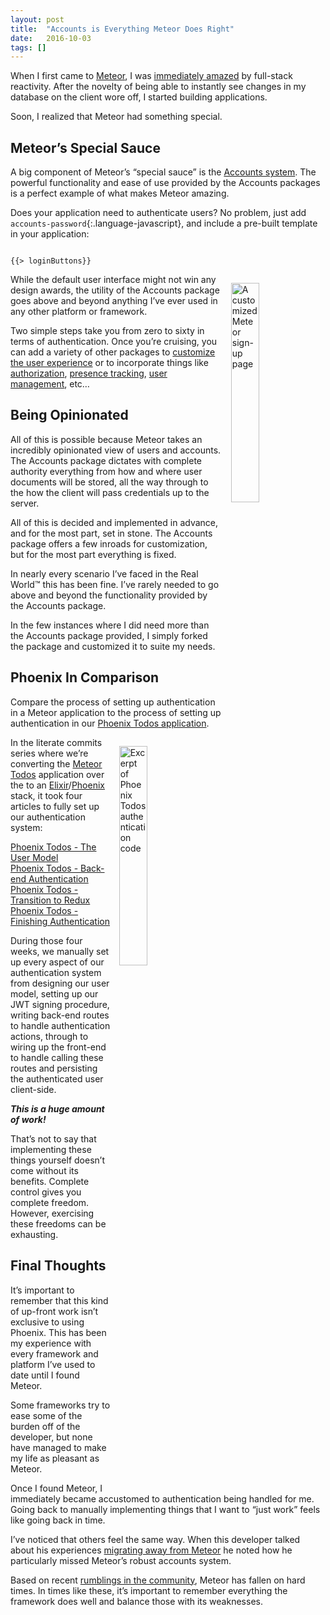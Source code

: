 ```yaml
---
layout: post
title:  "Accounts is Everything Meteor Does Right"
date:   2016-10-03
tags: []
---
```


When I first came to [Meteor](https://www.meteor.com/), I was [immediately amazed](/blog/2014/12/02/meteor-first-impressions/) by full-stack reactivity. After the novelty of being able to instantly see changes in my database on the client wore off, I started building applications.

Soon, I realized that Meteor had something special.

## Meteor’s Special Sauce

A big component of Meteor’s “special sauce” is the [Accounts system](https://guide.meteor.com/accounts.html). The powerful functionality and ease of use provided by the Accounts packages is a perfect example of what makes Meteor amazing.

Does your application need to authenticate users? No problem, just add `accounts-password`{:.language-javascript}, and include a pre-built template in your application:

<pre class='language-javascript'><code class='language-javascript'>
&#123;&#123;> loginButtons}}
</code></pre>

<img style="width: 30%; margin: 1em 0 1em 1em; float:right;" title="A customized Meteor sign-up page" src="https://s3-us-west-1.amazonaws.com/www.east5th.co/img/exampleAuth.png">

While the default user interface might not win any design awards, the utility of the Accounts package goes above and beyond anything I’ve ever used in any other platform or framework.


Two simple steps take you from zero to sixty in terms of authentication. Once you’re cruising, you can add a variety of other packages to [customize the user experience](https://github.com/meteor-useraccounts/core/blob/master/Guide.md) or to incorporate things like [authorization](https://github.com/alanning/meteor-roles), [presence tracking](https://github.com/mizzao/meteor-user-status), [user management](https://github.com/yogiben/meteor-admin), etc…

## Being Opinionated

All of this is possible because Meteor takes an incredibly opinionated view of users and accounts. The Accounts package dictates with complete authority everything from how and where user documents will be stored, all the way through to the how the client will pass credentials up to the server.

All of this is decided and implemented in advance, and for the most part, set in stone. The Accounts package offers a few inroads for customization, but for the most part everything is fixed.

In nearly every scenario I’ve faced in the Real World™ this has been fine. I’ve rarely needed to go above and beyond the functionality provided by the Accounts package.

In the few instances where I did need more than the Accounts package provided, I simply forked the package and customized it to suite my needs.

## Phoenix In Comparison

Compare the process of setting up authentication in a Meteor application to the process of setting up authentication in our [Phoenix Todos application](https://github.com/pcorey/phoenix_todos).

<img style="width: 30%; float: right; margin: 1em;" title="Excerpt of Phoenix Todos authentication code" src="https://s3-us-west-1.amazonaws.com/www.east5th.co/img/authCode.png">

In the literate commits series where we’re converting the [Meteor Todos](https://github.com/meteor/todos/tree/react/) application over the to an [Elixir](http://elixir-lang.org/)/[Phoenix](http://www.phoenixframework.org/) stack, it took four articles to fully set up our authentication system:

[Phoenix Todos - The User Model](/blog/2016/09/07/phoenix-todos-part-2/)<br/>
[Phoenix Todos - Back-end Authentication](/blog/2016/09/14/phoenix-todos-part-3/)<br/>
[Phoenix Todos - Transition to Redux](/blog/2016/09/21/phoenix-todos-part-4/)<br/>
[Phoenix Todos - Finishing Authentication](/blog/2016/09/28/phoenix-todos-part-5/)

During those four weeks, we manually set up every aspect of our authentication system from designing our user model, setting up our JWT signing procedure, writing back-end routes to handle authentication actions, through to wiring up the front-end to handle calling these routes and persisting the authenticated user client-side.

___This is a huge amount of work!___

That’s not to say that implementing these things yourself doesn’t come without its benefits. Complete control gives you complete freedom. However, exercising these freedoms can be exhausting.

## Final Thoughts

It’s important to remember that this kind of up-front work isn’t exclusive to using Phoenix. This has been my experience with every framework and platform I’ve used to date until I found Meteor.

Some frameworks try to ease some of the burden off of the developer, but none have managed to make my life as pleasant as Meteor.

Once I found Meteor, I immediately became accustomed to authentication being handled for me. Going back to manually implementing things that I want to “just work” feels like going back in time.

I’ve noticed that others feel the same way. When this developer talked about his experiences [migrating away from Meteor](https://remotebase.io/blog/rewriting-without-meteor/) he noted how he particularly missed Meteor’s robust accounts system.

Based on recent [rumblings in the community](https://forums.meteor.com/), Meteor has fallen on hard times. In times like these, it’s important to remember everything the framework does well and balance those with its weaknesses.
